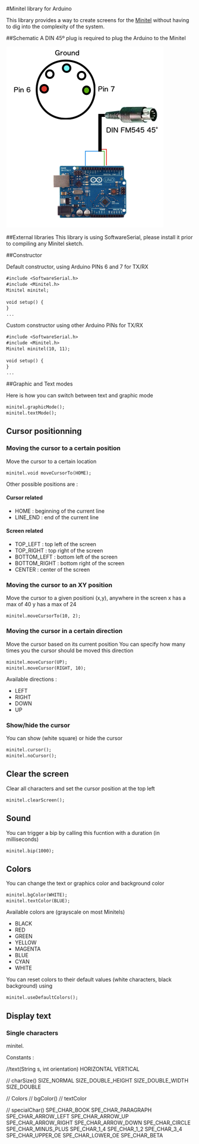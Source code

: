 #Minitel library for Arduino

This library provides a way to create screens for the [Minitel](https://en.wikipedia.org/wiki/Minitel) without having to dig into the complexity of the system.

##Schematic
A DIN 45º plug is required to plug the Arduino to the Minitel

![Alt text](/images/DIN.png?raw=true "Schematic")

##External libraries
This library is using SoftwareSerial, please install it prior to compiling any Minitel sketch.

##Constructor

Default constructor, using Arduino PINs 6 and 7 for TX/RX
```
#include <SoftwareSerial.h>
#include <Minitel.h>
Minitel minitel;

void setup() {
}
...
```

Custom constructor using other Arduino PINs for TX/RX
```
#include <SoftwareSerial.h>
#include <Minitel.h>
Minitel minitel(10, 11);

void setup() {
}
...
```

##Graphic and Text modes

Here is how you can switch between text and graphic mode 

```
minitel.graphicMode();
minitel.textMode();
```

## Cursor positionning

### Moving the cursor to a certain position
Move the cursor to a certain location
```
minitel.void moveCursorTo(HOME);
```
Other possible positions are :

#### Cursor related
- HOME : beginning of the current line
- LINE_END : end of the current line

#### Screen related
- TOP_LEFT : top left of the screen
- TOP_RIGHT : top right of the screen
- BOTTOM_LEFT : bottom left of the screen
- BOTTOM_RIGHT : bottom right of the screen
- CENTER : center of the screen

### Moving the cursor to an XY position

Move the cursor to a given positioni (x,y), anywhere in the screen
x has a max of 40
y has a max of 24

```
minitel.moveCursorTo(10, 2);
```

### Moving the cursor in a certain direction

Move the cursor based on its current position
You can specify how many times you the cursor should be moved this direction
```
minitel.moveCursor(UP);
minitel.moveCursor(RIGHT, 10);
```
Available directions :
- LEFT
- RIGHT
- DOWN
- UP

### Show/hide the cursor

You can show (white square) or hide the cursor

```
minitel.cursor();
minitel.noCursor();
```

## Clear the screen

Clear all characters and set the cursor position at the top left

```
minitel.clearScreen();
```

## Sound

You can trigger a bip by calling this fucntion with a duration (in milliseconds)
```
minitel.bip(1000);
```

## Colors

You can change the text or graphics color and background color

```
minitel.bgColor(WHITE);
minitel.textColor(BLUE);
```

Available colors are (grayscale on most Minitels)

- BLACK
- RED
- GREEN
- YELLOW
- MAGENTA
- BLUE
- CYAN
- WHITE

You can reset colors to their default values (white characters, black background) using 

```
minitel.useDefaultColors();
```

## Display text

### Single characters

minitel.

Constants :

//text(String s, int orientation)
HORIZONTAL
VERTICAL

// charSize()
SIZE_NORMAL
SIZE_DOUBLE_HEIGHT
SIZE_DOUBLE_WIDTH
SIZE_DOUBLE

// Colors
// bgColor()
// textColor

// specialChar()
SPE_CHAR_BOOK
SPE_CHAR_PARAGRAPH
SPE_CHAR_ARROW_LEFT
SPE_CHAR_ARROW_UP
SPE_CHAR_ARROW_RIGHT
SPE_CHAR_ARROW_DOWN
SPE_CHAR_CIRCLE
SPE_CHAR_MINUS_PLUS
SPE_CHAR_1_4
SPE_CHAR_1_2
SPE_CHAR_3_4
SPE_CHAR_UPPER_OE
SPE_CHAR_LOWER_OE
SPE_CHAR_BETA
